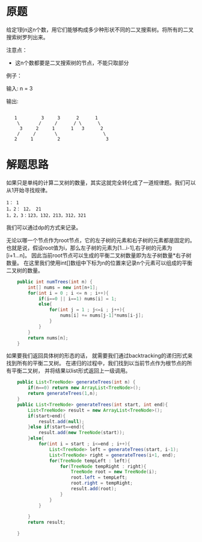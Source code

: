 # 原题
给定1到n这n个数，用它们能够构成多少种形状不同的二叉搜索树。将所有的二叉搜索树罗列出来。

注意点：

  - 这n个数都要是二叉搜索树的节点，不能只取部分

例子：

输入: n = 3

输出:
```

   1         3     3      2      1
    \       /     /      / \      \
     3     2     1      1   3      2
    /     /       \                 \
   2     1         2                 3
```

# 解题思路
如果只是单纯的计算二叉树的数量，其实这就完全转化成了一道规律题。我们可以从1开始寻找规律。
```
1： 1
1，2： 12， 21
1，2，3：123，132，213，312，321
```

我们可以通过dp的方式来记录。

无论以哪一个节点作为root节点，它的左子树的元素和右子树的元素都是固定的。
也就是说，假设root值为i，那么左子树的元素为[1...i-1],右子树的元素为[i+1...n]。
因此当前root节点可以生成的平衡二叉树数量即为左子树数量*右子树数量。
在这里我们使用int[]数组中下标为n的位置来记录n个元素可以组成的平衡二叉树的数量。

```java
    public int numTrees(int n) {
        int[] nums = new int[n+1];
        for(int i = 0 ; i <= n ; i++){
            if(i==0 || i==1) nums[i] = 1;
            else{
                for(int j = 1 ; j<=i ; j++){
                    nums[i] += nums[j-1]*nums[i-j];
                }
            }
        }
        return nums[n];
    }
```

如果要我们返回具体树的形态的话，
就需要我们通过backtracking的递归形式来找到所有的平衡二叉树。
在递归的过程中，我们找到以当前节点作为根节点的所有平衡二叉树，
并将结果以list形式返回上一级调用。

```java
    public List<TreeNode> generateTrees(int n) {
        if(n==0) return new ArrayList<TreeNode>();
        return generateTrees(1,n);
    }
    public List<TreeNode> generateTrees(int start, int end){
        List<TreeNode> result = new ArrayList<TreeNode>();
        if(start>end){
            result.add(null);
        }else if(start==end){
            result.add(new TreeNode(start));
        }else{
            for(int i = start ; i<=end ; i++){
                List<TreeNode> left = generateTrees(start, i-1);
                List<TreeNode> right = generateTrees(i+1, end);
                for(TreeNode tempLeft : left){
                    for(TreeNode tempRight : right){
                        TreeNode root = new TreeNode(i);
                        root.left = tempLeft;
                        root.right = tempRight;
                        result.add(root);
                    }
                }
            }
            
        }
        return result;
        
    }
```
